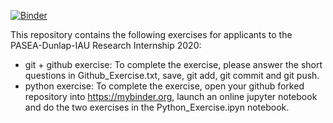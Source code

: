 [![Binder](http://mybinder.org/badge_logo.svg)](http://mybinder.org/v2/gh/binder-examples/conda_environment/master?filepath=index.ipynb)

This repository contains the following exercises for applicants to the PASEA-Dunlap-IAU Research Internship 2020:
- git + github exercise: To complete the exercise, please answer the short questions in Github_Exercise.txt, save, git add, git commit and git push. 
- python exercise: To complete the exercise, open your github forked repository into https://mybinder.org, launch an online jupyter notebook and do the two exercises in the Python_Exercise.ipyn notebook.
